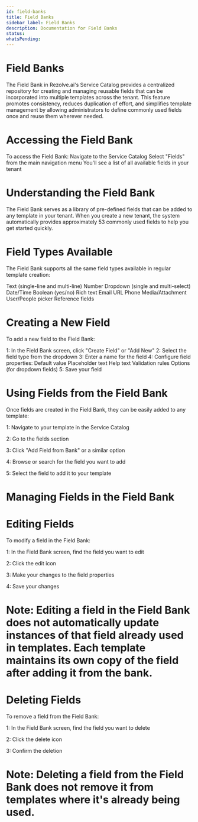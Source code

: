 ```yaml
---
id: field-banks
title: Field Banks
sidebar_label: Field Banks
description: Documentation for Field Banks
status: 
whatsPending: 
---
```


# Field Banks

The Field Bank in Rezolve.ai's Service Catalog provides a centralized repository for creating and managing reusable fields that can be incorporated into multiple templates across the tenant. This feature promotes consistency, reduces duplication of effort, and simplifies template management by allowing administrators to define commonly used fields once and reuse them wherever needed.


# Accessing the Field Bank

To access the Field Bank:
Navigate to the Service Catalog
Select "Fields" from the main navigation menu
You'll see a list of all available fields in your tenant


# Understanding the Field Bank

The Field Bank serves as a library of pre-defined fields that can be added to any template in your tenant. When you create a new tenant, the system automatically provides approximately 53 commonly used fields to help you get started quickly.

# Field Types Available

The Field Bank supports all the same field types available in regular template creation:

Text (single-line and multi-line)
Number
Dropdown (single and multi-select)
Date/Time
Boolean (yes/no)
Rich text
Email
URL
Phone
Media/Attachment
User/People picker
Reference fields


# Creating a New Field

To add a new field to the Field Bank:

1: In the Field Bank screen, click "Create Field" or "Add New"
2: Select the field type from the dropdown
3: Enter a name for the field
4: Configure field properties:
   		Default value
		Placeholder text
		Help text
		Validation rules
		Options (for dropdown fields)
5: Save your field


# Using Fields from the Field Bank

Once fields are created in the Field Bank, they can be easily added to any template:

1:	Navigate to your template in the Service Catalog

2:	Go to the fields section
 
3:	Click "Add Field from Bank" or a similar option

4:	Browse or search for the field you want to add

5:	Select the field to add it to your template
 

# Managing Fields in the Field Bank

# Editing Fields

To modify a field in the Field Bank:

1:	In the Field Bank screen, find the field you want to edit

2:	Click the edit icon

3:	Make your changes to the field properties

4:	Save your changes

# Note: Editing a field in the Field Bank does not automatically update instances of that field already used in templates. Each template maintains its own copy of the field after adding it from the bank.


# Deleting Fields

To remove a field from the Field Bank:

1:	In the Field Bank screen, find the field you want to delete

2:	Click the delete icon

3:	Confirm the deletion

# Note: Deleting a field from the Field Bank does not remove it from templates where it's already being used.
